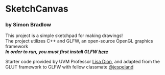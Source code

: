 # SketchCanvas

### by Simon Bradlow

This project is a simple sketchpad for making drawings!<br />
The project utilizes C++ and GLFW, an open-source OpenGL graphics framework<br />
***In order to run, you must first install GLFW [here](https://www.glfw.org/download)***

Starter code provided by UVM Professor [Lisa Dion](https://www.uvm.edu/cems/cs/profiles/lisa_dion), and adapted from the GLUT framework to GLFW with fellow classmate [@jespeland](https://github.com/jespeland)